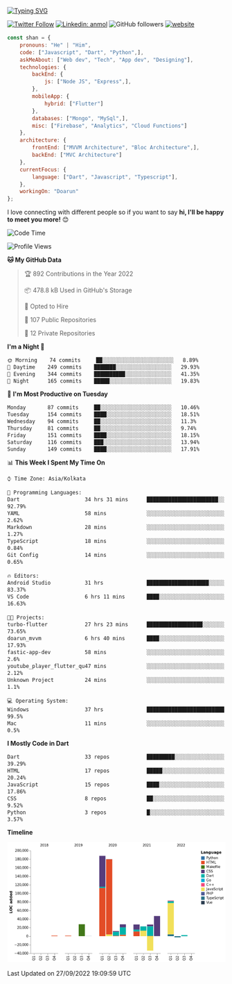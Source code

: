 [![Typing SVG](https://readme-typing-svg.herokuapp.com?lines=Hey%2C+I'm+Shan;I+am+a+Full+Stack+Developer)](https://git.io/typing-svg)

<!-- <img align='right' src="https://media.giphy.com/media/M9gbBd9nbDrOTu1Mqx/giphy.gif" width="230"> -->

[![Twitter Follow](https://img.shields.io/twitter/follow/shan__shaji?style=flat)](https://twitter.com/intent/follow?screen_name=shan__shaji)
[![Linkedin: anmol](https://img.shields.io/badge/shan-shaji?style=flat-square&logo=Linkedin&logoColor=white&link=https://www.linkedin.com/in/shan-shaji/)](https://www.linkedin.com/in/shan-shaji/)
![GitHub followers](https://img.shields.io/github/followers/shan-shaji?label=Follow&style=social)
[![website](https://img.shields.io/badge/Website-46a2f1.svg?&style=flat-square&logo=Google-Chrome&logoColor=white&link=http://shan-shaji.github.io/)](http://shan-shaji.github.io/)




```javascript
const shan = {
    pronouns: "He" | "Him",
    code: ["Javascript", "Dart", "Python",],
    askMeAbout: ["Web dev", "Tech", "App dev", "Designing"],
    technologies: {
        backEnd: {
            js: ["Node JS", "Express",],
        },
        mobileApp: {
            hybrid: ["Flutter"]
        },
        databases: ["Mongo", "MySql",],
        misc: ["Firebase", "Analytics", "Cloud Functions"]
    },
    architecture: {
        frontEnd: ["MVVM Architecture", "Bloc Architecture",],
        backEnd: ["MVC Architecture"]
    },
    currentFocus: {
        language: ["Dart", "Javascript", "Typescript"],
    },
    workingOn: "Doarun"
};
```

I love connecting with different people</b> so if you want to say <b>hi, I'll be happy to meet you more!</b> 😊</em>


<!--START_SECTION:waka-->
![Code Time](http://img.shields.io/badge/Code%20Time-988%20hrs%2032%20mins-blue)

![Profile Views](http://img.shields.io/badge/Profile%20Views-4-blue)

**🐱 My GitHub Data** 

> 🏆 892 Contributions in the Year 2022
 > 
> 📦 478.8 kB Used in GitHub's Storage 
 > 
> 💼 Opted to Hire
 > 
> 📜 107 Public Repositories 
 > 
> 🔑 12 Private Repositories  
 > 
**I'm a Night 🦉** 

```text
🌞 Morning    74 commits     ██░░░░░░░░░░░░░░░░░░░░░░░   8.89% 
🌆 Daytime    249 commits    ███████░░░░░░░░░░░░░░░░░░   29.93% 
🌃 Evening    344 commits    ██████████░░░░░░░░░░░░░░░   41.35% 
🌙 Night      165 commits    █████░░░░░░░░░░░░░░░░░░░░   19.83%

```
📅 **I'm Most Productive on Tuesday** 

```text
Monday       87 commits     ██░░░░░░░░░░░░░░░░░░░░░░░   10.46% 
Tuesday      154 commits    ████░░░░░░░░░░░░░░░░░░░░░   18.51% 
Wednesday    94 commits     ██░░░░░░░░░░░░░░░░░░░░░░░   11.3% 
Thursday     81 commits     ██░░░░░░░░░░░░░░░░░░░░░░░   9.74% 
Friday       151 commits    ████░░░░░░░░░░░░░░░░░░░░░   18.15% 
Saturday     116 commits    ███░░░░░░░░░░░░░░░░░░░░░░   13.94% 
Sunday       149 commits    ████░░░░░░░░░░░░░░░░░░░░░   17.91%

```


📊 **This Week I Spent My Time On** 

```text
⌚︎ Time Zone: Asia/Kolkata

💬 Programming Languages: 
Dart                     34 hrs 31 mins      ███████████████████████░░   92.79% 
YAML                     58 mins             ░░░░░░░░░░░░░░░░░░░░░░░░░   2.62% 
Markdown                 28 mins             ░░░░░░░░░░░░░░░░░░░░░░░░░   1.27% 
TypeScript               18 mins             ░░░░░░░░░░░░░░░░░░░░░░░░░   0.84% 
Git Config               14 mins             ░░░░░░░░░░░░░░░░░░░░░░░░░   0.65%

🔥 Editors: 
Android Studio           31 hrs              ████████████████████░░░░░   83.37% 
VS Code                  6 hrs 11 mins       ████░░░░░░░░░░░░░░░░░░░░░   16.63%

🐱‍💻 Projects: 
turbo-flutter            27 hrs 23 mins      ██████████████████░░░░░░░   73.65% 
doarun_mvvm              6 hrs 40 mins       ████░░░░░░░░░░░░░░░░░░░░░   17.93% 
fastic-app-dev           58 mins             ░░░░░░░░░░░░░░░░░░░░░░░░░   2.6% 
youtube_player_flutter_qu47 mins             ░░░░░░░░░░░░░░░░░░░░░░░░░   2.12% 
Unknown Project          24 mins             ░░░░░░░░░░░░░░░░░░░░░░░░░   1.1%

💻 Operating System: 
Windows                  37 hrs              █████████████████████████   99.5% 
Mac                      11 mins             ░░░░░░░░░░░░░░░░░░░░░░░░░   0.5%

```

**I Mostly Code in Dart** 

```text
Dart                     33 repos            █████████░░░░░░░░░░░░░░░░   39.29% 
HTML                     17 repos            █████░░░░░░░░░░░░░░░░░░░░   20.24% 
JavaScript               15 repos            ████░░░░░░░░░░░░░░░░░░░░░   17.86% 
CSS                      8 repos             ██░░░░░░░░░░░░░░░░░░░░░░░   9.52% 
Python                   3 repos             █░░░░░░░░░░░░░░░░░░░░░░░░   3.57%

```


**Timeline**

![Chart not found](https://raw.githubusercontent.com/shan-shaji/shan-shaji/master/charts/bar_graph.png) 


 Last Updated on 27/09/2022 19:09:59 UTC
<!--END_SECTION:waka-->

